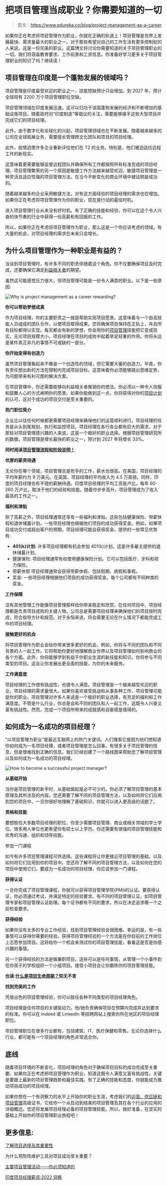 # 把项目管理当成职业？你需要知道的一切

> 原文：<https://www.edureka.co/blog/project-management-as-a-career>

如果你正在考虑将项目管理作为职业，你就在正确的轨道上！项目管理是世界上发展最快、需求量最大的职业之一。对于那些希望对自己的工作生活有更多控制权的人来说，这是一份完美的职业。这篇博文将讨论你需要知道的关于项目管理职业的一切。我们将涵盖教育要求、工作前景和工资信息。你准备好学习更多关于项目管理职业的知识了吗？继续读！

## 项目管理在印度是一个蓬勃发展的领域吗？

项目管理是印度最受欢迎的职业之一，技能短缺预计只会增加。到 2027 年，预计全球将有 2200 万个项目管理职位空缺。

项目管理领域在印度发展迅速。这可以归功于该国蓬勃发展的经济和不断增加的基础设施项目。随着政府对“印度制造”等倡议的关注，需要能够接手这些大型项目并完成它们的项目经理。

此外，由于数字化和全球化的兴起，项目管理领域也在不断发展。随着越来越多的公司在全球拓展业务，需要擅长管理跨文化团队和项目的项目经理。

此外，疫情迫使许多企业重新评估他们在 T2 的业务。特别是，他们被迫适应远程工作的新现实。

这意味着更需要能够监督远程团队并确保所有工作都按照所有标准完成的项目经理。项目管理繁荣的另一个原因是敏捷工作方法越来越受欢迎。敏捷项目管理是一种灵活且适应性强的项目管理方法，在当今不断变化的商业环境中被证明是成功的。

随着越来越多的企业采用敏捷方法，对有这方面经验的项目经理的需求也在增加。如果你正在考虑将项目管理作为你的职业，现在是行动的最佳时机。

进入项目管理行业从来没有好时机。有了正确的技能和经验，你可以在这个令人兴奋的快节奏的行业中获得一份高薪和有回报的工作。

所以，如果你正在考虑将项目管理作为职业，那么这是一个你应该考虑的领域。有大量的机会，对项目经理的需求在未来只会增长。

## 为什么项目管理作为一种职业是有益的？

当谈到项目管理时，有许多不同的职责伴随着这个角色。你不仅要确保项目及时完成，还要确保它满足[利益相关者](https://www.edureka.co/blog/stakeholder-engagement)的期望。

虽然这可能感觉压力很大，但项目管理可能是一份令人满意的职业。以下是一些原因:

![Why is project management as a career rewarding? ](img/42f87ec52e28c7ab894fdb562279c4ff.png)

**你可以帮助梦想成真**

作为项目经理，你的主要职责之一就是帮助实现项目愿景。这意味着与一个由高技能人员组成的团队合作，以使项目取得成果。您将确保项目保持在正轨上，并且所有目标都得以实现。每天都会有新的梦想，你会用你的[项目管理](https://www.edureka.co/blog/project-management-fundamentals)技能把它变成现实。无论项目规模大小，项目经理在项目的成败中起着举足轻重的作用。你将永远是某件真正非凡的事情不可或缺的一部分。

**你开始变得有创造力**

虽然项目管理看起来不像是一个创造性的领域，但它需要大量的创造力。毕竟，你有责任想出新的方法在限制内完成项目目标。这意味着你必须能够跳出思维定势，为问题带来有利可图的解决方案。

在项目管理中，你还需要能够向利益相关者推销你的想法。你必须以一种令人信服和鼓舞人心的方式阐明你的愿景。如果你能做到这一点，你将获得对你的[项目计划](https://www.edureka.co/blog/project-planning)的认可，这对于成功的项目交付是至关重要的。

**热门职位简介**

企业比以往任何时候都更需要项目经理来确保他们的运营顺利进行。项目经理的任务是从头到尾规划、执行和监控项目。项目经理在各行各业都有巨大的需求，对于那些对项目管理感兴趣的人来说，这是一个极好的职业选择。根据项目管理研究所的数据，项目管理是增长最快的职业之一，预计到 2027 年将增长 33%。

**同时阅读[项目管理流程和阶段说明！](https://www.edureka.co/blog/project-management-processes-and-phases-explained/)**

**优厚的薪资待遇**

无论你在哪个领域，项目管理总是抢手的工作，薪水也很高。在美国，项目经理的平均年薪约为 9 万美元。在英国，项目经理的平均收入为 4.5 万英镑。同样，印度的项目经理也有不错的薪酬待遇。印度项目经理的平均工资是卢比。每年 60-260 万卢比，取决于他们的经验和技能。随着你步步高升，项目管理成为了收入最高的工作之一。

**福利和津贴**

除了高薪之外，项目经理通常还享有一些福利和津贴。这些包括健康保险、带薪休假和退休储蓄计划。一些项目经理也根据他们项目的成功获得奖金。例如，如果项目成功交付或超出客户的预期，项目经理可能会获得奖金。提供的一些常见优势有:

*   **401(k)计划:** 许多项目经理都有机会参加 401(k)计划。这是许多雇主提供的退休储蓄计划。
*   健康保险: 项目经理通常有权使用健康保险计划。它可以包括医疗、牙科和视力保险。
*   带薪休假 项目经理通常会获得带薪休假，包括假期、病假和事假。
*   奖金: 一些项目经理根据他们项目的成功获得奖金。每个公司都有不同种类的奖金。

**工作保障**

没有其他管理工作能像项目管理那样给你带来稳定和欣赏。在任何项目中，项目经理都是负责项目成败的关键人物。公司总是需要项目经理来确保他们的项目按时完成，符合指导方针和规范。对于永恒来说，将会需要无论在什么情况下都能完成工作的项目经理。

**接触更好的机会**

将项目管理作为职业会给你带来很多更好的机会。例如，你将与不同的团队和不同背景的人一起工作。它将帮助你更好地理解商业世界以及项目管理如何影响商业的各个方面。此外，你将能够学到有益于你职业生涯的新技能和知识。你将参与不同类型的项目。这会让你发展出更全面的技能，为你的未来服务。

**工作满意度**

项目经理的工作很有挑战性，也很令人满意。项目管理是一个越来越受欢迎的职业，项目经理的需求量很大。如果你喜欢接受挑战和从事各种工作，项目管理可能是你的职业。项目管理对许多人来说是一个极好的职业选择，有充足的福利和工作满意度。不管是什么行业，你总是会和不同的团队和人一起工作，这既令人兴奋又富有挑战性。然而，完成一个项目所带来的成就感和自豪感是值得的。

## **如何成为一名成功的项目经理？**

“以项目管理为职业”是最近互联网上的热门关键词。人们搜索它是因为他们想知道你如何成为一名项目经理，或者项目管理是怎么回事。有很多关于项目管理的信息，但是很难找到正确的信息。我们已经创建了一个路线图来帮助您了解项目管理以及如何成为一名成功的项目经理。

![How to become a successful project manager?](img/ff2c82f04c97d9a2be6bd2c88cdbfc34.png)

**从基础开始**

当你是项目管理的新手时，从基础做起是必不可少的。你必须了解项目管理的基本原理及其所涉及的内容。您还需要了解不同的项目管理方法，以及如何将它们应用到您的项目中。一旦你很好地理解了基础知识，你就可以进入更高级的话题了。

**资格和技能**

要想胜任大多数项目经理的职位，你至少需要项目管理、商业或相关领域的学士学位。很多用人单位也更希望你有硕士以上学历。你还需要有很强的项目管理技能和优秀的沟通、组织和领导技能。

参加一门课程

如今有许多项目管理课程可供选择。这些课程将让你更接近项目管理的基础，以及如何将它们应用到你的项目中。您还将了解不同的项目管理方法，以及如何在您的项目中使用它们。要成为一名成功的项目经理，你应该参加一门课程。

**获得认证**

一旦你完成了项目管理课程，你就可以获得项目管理学院(PMI)的认证。要获得认证，你必须通过考试，并满足特定的经验要求。有不同的项目管理认证，如项目管理专家和项目管理认证助理。每个证书都有不同的要求，所以在决定追求哪一个之前检查要求。

**获得经验**

如果你没有太多的专业工作经验，找到项目管理经验会很困难。幸运的是，有一些事情可以获得你需要的经验。获得项目管理经验的一个方法是在你目前的工作岗位上志愿参加项目。这将给你一个机会来测试你的项目管理技能，看看这是否是你感兴趣的事情。

另一个获得经验的方法是做兼职项目。这些可以是任何事情，从管理一个小事件到在你孩子的学校组织一个小组项目。接受小项目会让你磨练你的项目管理技能。

**也读:[什么是项目生命周期？](https://www.edureka.co/blog/project-lifecycle)知无不言**

**找到完美的工作**

凭借出色的项目管理经验，你可以胜任各种不同类型的项目经理角色。

项目经理是任何项目的关键驱动力。他/她负责确保项目在预算内完成并达到要求的标准。你可以在 Indeed 或 LinkedIn 等招聘网站上搜索你所在地区的项目经理职位。

项目管理职位在很多行业都有，包括建筑、IT、医疗保健和零售。无论你选择什么行业，都可能有一个项目经理的角色非常适合你。

## **底线**

随着项目环境的不断变化，项目经理的角色对于确保项目目标的成功完成至关重要。如果你正在考虑把项目管理作为职业，知道这既令人满意又富有挑战性。关键是要跟上最新的项目管理趋势和最佳实践。有了正确的技能和态度，你就能成为推动项目成功的项目经理。

如果你想在一个有洞察力的水平上开始你的职业生涯，考虑我们的[运营、供应链和项目管理](https://www.edureka.co/highered/advanced-program-in-operations-supply-chain-project-management-iitg)高级证书，它给你一个从启动到结束的项目管理及其在各个行业的应用的详细概述。您还将发展项目经理必备的项目管理技能。所以，做好准备，在坚实的基础上开始你的项目管理职业旅程吧！

## **更多信息:**

[了解项目选择及其重要性](https://www.edureka.co/blog/project-selection)

为什么预防性维护工具对项目成功至关重要？

[主要项目管理活动——你必须知道的](https://www.edureka.co/blog/project-management-activities)

[印度项目经理薪资:2022 洞察](https://www.edureka.co/blog/project-manager-salary-in-india)